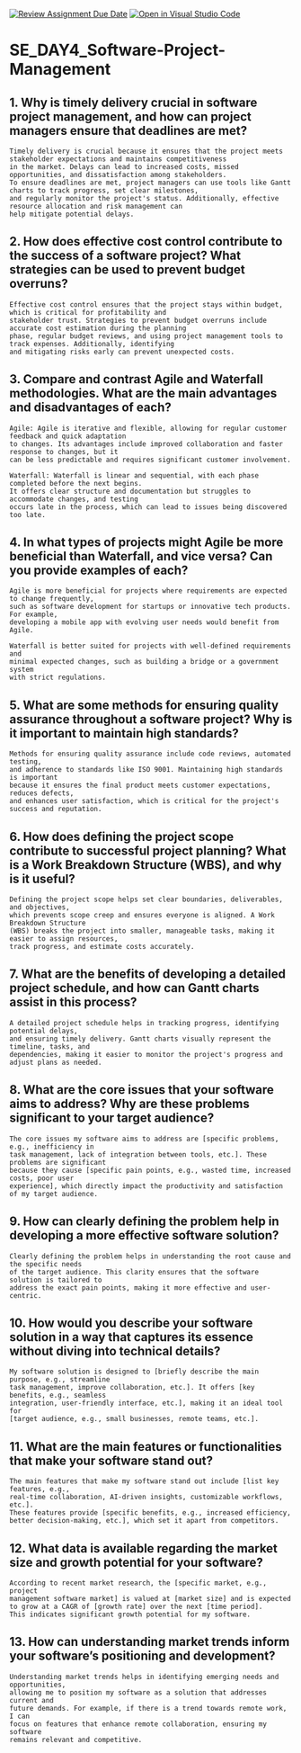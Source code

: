 [![Review Assignment Due Date](https://classroom.github.com/assets/deadline-readme-button-22041afd0340ce965d47ae6ef1cefeee28c7c493a6346c4f15d667ab976d596c.svg)](https://classroom.github.com/a/9pw6JKcu)
[![Open in Visual Studio Code](https://classroom.github.com/assets/open-in-vscode-2e0aaae1b6195c2367325f4f02e2d04e9abb55f0b24a779b69b11b9e10269abc.svg)](https://classroom.github.com/online_ide?assignment_repo_id=18476001&assignment_repo_type=AssignmentRepo)
# SE_DAY4_Software-Project-Management

## 1. Why is timely delivery crucial in software project management, and how can project managers ensure that deadlines are met?
    Timely delivery is crucial because it ensures that the project meets stakeholder expectations and maintains competitiveness 
    in the market. Delays can lead to increased costs, missed opportunities, and dissatisfaction among stakeholders. 
    To ensure deadlines are met, project managers can use tools like Gantt charts to track progress, set clear milestones, 
    and regularly monitor the project's status. Additionally, effective resource allocation and risk management can 
    help mitigate potential delays.

## 2. How does effective cost control contribute to the success of a software project? What strategies can be used to prevent budget overruns?
    Effective cost control ensures that the project stays within budget, which is critical for profitability and 
    stakeholder trust. Strategies to prevent budget overruns include accurate cost estimation during the planning 
    phase, regular budget reviews, and using project management tools to track expenses. Additionally, identifying 
    and mitigating risks early can prevent unexpected costs.
    
## 3. Compare and contrast Agile and Waterfall methodologies. What are the main advantages and disadvantages of each?
    Agile: Agile is iterative and flexible, allowing for regular customer feedback and quick adaptation 
    to changes. Its advantages include improved collaboration and faster response to changes, but it 
    can be less predictable and requires significant customer involvement.

    Waterfall: Waterfall is linear and sequential, with each phase completed before the next begins. 
    It offers clear structure and documentation but struggles to accommodate changes, and testing 
    occurs late in the process, which can lead to issues being discovered too late.
    
## 4. In what types of projects might Agile be more beneficial than Waterfall, and vice versa? Can you provide examples of each?
    Agile is more beneficial for projects where requirements are expected to change frequently, 
    such as software development for startups or innovative tech products. For example, 
    developing a mobile app with evolving user needs would benefit from Agile.

    Waterfall is better suited for projects with well-defined requirements and 
    minimal expected changes, such as building a bridge or a government system 
    with strict regulations.

## 5. What are some methods for ensuring quality assurance throughout a software project? Why is it important to maintain high standards?
    Methods for ensuring quality assurance include code reviews, automated testing, 
    and adherence to standards like ISO 9001. Maintaining high standards is important 
    because it ensures the final product meets customer expectations, reduces defects, 
    and enhances user satisfaction, which is critical for the project's success and reputation.
    
## 6. How does defining the project scope contribute to successful project planning? What is a Work Breakdown Structure (WBS), and why is it useful?
    Defining the project scope helps set clear boundaries, deliverables, and objectives, 
    which prevents scope creep and ensures everyone is aligned. A Work Breakdown Structure 
    (WBS) breaks the project into smaller, manageable tasks, making it easier to assign resources, 
    track progress, and estimate costs accurately.
    
## 7. What are the benefits of developing a detailed project schedule, and how can Gantt charts assist in this process?
    A detailed project schedule helps in tracking progress, identifying potential delays, 
    and ensuring timely delivery. Gantt charts visually represent the timeline, tasks, and 
    dependencies, making it easier to monitor the project's progress and adjust plans as needed.
    
## 8. What are the core issues that your software aims to address? Why are these problems significant to your target audience?
    The core issues my software aims to address are [specific problems, e.g., inefficiency in 
    task management, lack of integration between tools, etc.]. These problems are significant 
    because they cause [specific pain points, e.g., wasted time, increased costs, poor user 
    experience], which directly impact the productivity and satisfaction of my target audience.
    
## 9. How can clearly defining the problem help in developing a more effective software solution?
    Clearly defining the problem helps in understanding the root cause and the specific needs 
    of the target audience. This clarity ensures that the software solution is tailored to 
    address the exact pain points, making it more effective and user-centric.
    
## 10. How would you describe your software solution in a way that captures its essence without diving into technical details?
    My software solution is designed to [briefly describe the main purpose, e.g., streamline 
    task management, improve collaboration, etc.]. It offers [key benefits, e.g., seamless 
    integration, user-friendly interface, etc.], making it an ideal tool for 
    [target audience, e.g., small businesses, remote teams, etc.].
    
## 11. What are the main features or functionalities that make your software stand out?
    The main features that make my software stand out include [list key features, e.g., 
    real-time collaboration, AI-driven insights, customizable workflows, etc.]. 
    These features provide [specific benefits, e.g., increased efficiency, 
    better decision-making, etc.], which set it apart from competitors.
    
## 12. What data is available regarding the market size and growth potential for your software?
    According to recent market research, the [specific market, e.g., project 
    management software market] is valued at [market size] and is expected 
    to grow at a CAGR of [growth rate] over the next [time period]. 
    This indicates significant growth potential for my software.
    
## 13. How can understanding market trends inform your software’s positioning and development?
    Understanding market trends helps in identifying emerging needs and opportunities, 
    allowing me to position my software as a solution that addresses current and 
    future demands. For example, if there is a trend towards remote work, I can 
    focus on features that enhance remote collaboration, ensuring my software 
    remains relevant and competitive.
